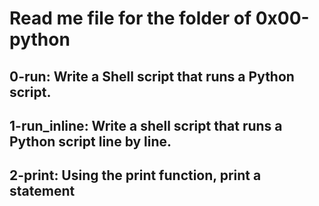 
# Read me file for the folder of 0x00-python

## 0-run: Write a Shell script that runs a Python script.
## 1-run_inline: Write a shell script that runs a Python script line by line.
## 2-print: Using the print function, print a statement
